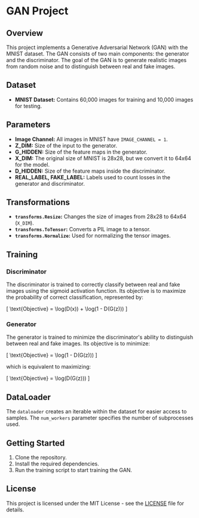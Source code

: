 # GAN Project

## Overview

This project implements a Generative Adversarial Network (GAN) with the MNIST dataset. The GAN consists of two main components: the generator and the discriminator. The goal of the GAN is to generate realistic images from random noise and to distinguish between real and fake images.

## Dataset

- **MNIST Dataset:** Contains 60,000 images for training and 10,000 images for testing.

## Parameters

- **Image Channel:** All images in MNIST have `IMAGE_CHANNEL = 1`.
- **Z_DIM:** Size of the input to the generator.
- **G_HIDDEN:** Size of the feature maps in the generator.
- **X_DIM:** The original size of MNIST is 28x28, but we convert it to 64x64 for the model.
- **D_HIDDEN:** Size of the feature maps inside the discriminator.
- **REAL_LABEL, FAKE_LABEL:** Labels used to count losses in the generator and discriminator.

## Transformations

- **`transforms.Resize`:** Changes the size of images from 28x28 to 64x64 (`X_DIM`).
- **`transforms.ToTensor`:** Converts a PIL image to a tensor.
- **`transforms.Normalize`:** Used for normalizing the tensor images.

## Training

### Discriminator

The discriminator is trained to correctly classify between real and fake images using the sigmoid activation function. Its objective is to maximize the probability of correct classification, represented by:

\[ \text{Objective} = \log(D(x)) + \log(1 - D(G(z))) \]

### Generator

The generator is trained to minimize the discriminator's ability to distinguish between real and fake images. Its objective is to minimize:

\[ \text{Objective} = \log(1 - D(G(z))) \]

which is equivalent to maximizing:

\[ \text{Objective} = \log(D(G(z))) \]

## DataLoader

The `dataloader` creates an iterable within the dataset for easier access to samples. The `num_workers` parameter specifies the number of subprocesses used.

## Getting Started

1. Clone the repository.
2. Install the required dependencies.
3. Run the training script to start training the GAN.

## License

This project is licensed under the MIT License - see the [LICENSE](LICENSE) file for details.
